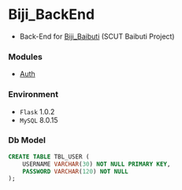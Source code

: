# Biji_BackEnd
+ Back-End for [Biji_Baibuti](https://github.com/Aoi-hosizora/Biji_Baibuti) (SCUT Baibuti Project)

### Modules
+ [Auth](https://github.com/Aoi-hosizora/Biji_BackEnd/blob/master/app/Modules/Auth/readme.md)

### Environment
+ `Flask` 1.0.2
+ `MySQL` 8.0.15

### Db Model
```sql
CREATE TABLE TBL_USER (
    USERNAME VARCHAR(30) NOT NULL PRIMARY KEY,
    PASSWORD VARCHAR(120) NOT NULL
);
```
